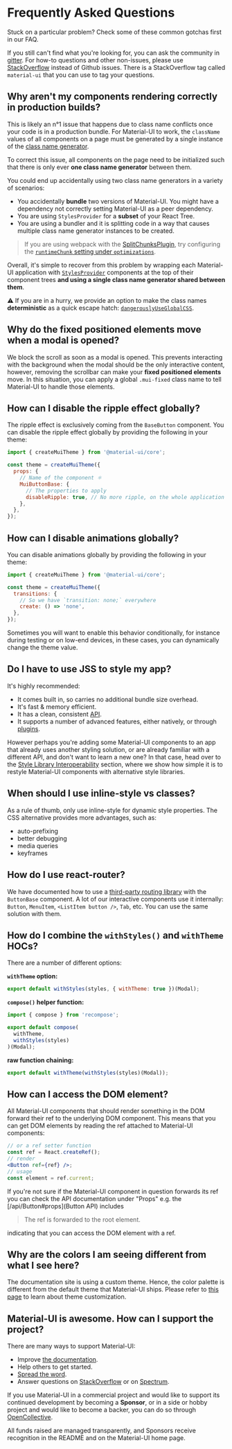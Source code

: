 # Frequently Asked Questions

<p class="description">Stuck on a particular problem? Check some of these common gotchas first in our FAQ.</p>

If you still can't find what you're looking for, you can ask the community in [gitter](https://gitter.im/mui-org/material-ui).
For how-to questions and other non-issues, please use [StackOverflow](https://stackoverflow.com/questions/tagged/material-ui) instead of Github issues. There is a StackOverflow tag called `material-ui` that you can use to tag your questions.

## Why aren't my components rendering correctly in production builds?

This is likely an n°1 issue that happens due to class name conflicts once your code is in a production bundle.
For Material-UI to work, the `className` values of all components on a page must be generated by a single instance of the [class name generator](/css-in-js/advanced/#class-names).

To correct this issue, all components on the page need to be initialized such that there is only ever **one class name generator** between them.

You could end up accidentally using two class name generators in a variety of scenarios:

- You accidentally **bundle** two versions of Material-UI. You might have a dependency not correctly setting Material-UI as a peer dependency.
- You are using `StylesProvider` for a **subset** of your React Tree.
- You are using a bundler and it is splitting code in a way that causes multiple class name generator instances to be created.

> If you are using webpack with the [SplitChunksPlugin](https://webpack.js.org/plugins/split-chunks-plugin/), try configuring the [`runtimeChunk` setting under `optimizations`](https://webpack.js.org/configuration/optimization/#optimization-runtimechunk).

Overall, it's simple to recover from this problem by wrapping each Material-UI application with [`StylesProvider`](/css-in-js/api/#stylesprovider) components at the top of their component trees **and using a single class name generator shared between them**.

⚠️ If you are in a hurry, we provide an option to make the class names **deterministic** as a quick escape hatch: [`dangerouslyUseGlobalCSS`](/css-in-js/advanced/#deterministic-class-names).

## Why do the fixed positioned elements move when a modal is opened?

We block the scroll as soon as a modal is opened.
This prevents interacting with the background when the modal should be the only interactive content, however, removing the scrollbar can make your **fixed positioned elements** move.
In this situation, you can apply a global `.mui-fixed` class name to tell Material-UI to handle those elements.

## How can I disable the ripple effect globally?

The ripple effect is exclusively coming from the `BaseButton` component.
You can disable the ripple effect globally by providing the following in your theme:

```js
import { createMuiTheme } from '@material-ui/core';

const theme = createMuiTheme({
  props: {
    // Name of the component ⚛️
    MuiButtonBase: {
      // The properties to apply
      disableRipple: true, // No more ripple, on the whole application 💣!
    },
  },
});
```

## How can I disable animations globally?

You can disable animations globally by providing the following in your theme:

```js
import { createMuiTheme } from '@material-ui/core';

const theme = createMuiTheme({
  transitions: {
    // So we have `transition: none;` everywhere
    create: () => 'none',
  },
});
```

Sometimes you will want to enable this behavior conditionally, for instance during testing or on low-end devices,
in these cases, you can dynamically change the theme value.

## Do I have to use JSS to style my app?

It's highly recommended:

- It comes built in, so carries no additional bundle size overhead.
- It's fast & memory efficient.
- It has a clean, consistent [API](https://cssinjs.org/json-api/).
- It supports a number of advanced features, either natively, or through [plugins](https://cssinjs.org/plugins/).

However perhaps you're adding some Material-UI components to an app that already uses another styling solution,
or are already familiar with a different API, and don't want to learn a new one? In that case, head over to the
[Style Library Interoperability](/guides/interoperability/) section,
where we show how simple it is to restyle Material-UI components with alternative style libraries.

## When should I use inline-style vs classes?

As a rule of thumb, only use inline-style for dynamic style properties. The CSS alternative provides more advantages, such as:

- auto-prefixing
- better debugging
- media queries
- keyframes

## How do I use react-router?

We have documented how to use a [third-party routing library](/demos/buttons/#third-party-routing-library) with the `ButtonBase` component.
A lot of our interactive components use it internally:
`Button`, `MenuItem`, `<ListItem button />`, `Tab`, etc.
You can use the same solution with them.

## How do I combine the `withStyles()` and `withTheme` HOCs?

There are a number of different options:

**`withTheme` option:**

```js
export default withStyles(styles, { withTheme: true })(Modal);
```

**`compose()` helper function:**

```js
import { compose } from 'recompose';

export default compose(
  withTheme,
  withStyles(styles)
)(Modal);
```

**raw function chaining:**

```js
export default withTheme(withStyles(styles)(Modal));
```

## How can I access the DOM element?

All Material-UI components that should render something in the DOM forward their
ref to the underlying DOM component. This means that you can get DOM elements
by reading the ref attached to Material-UI components:

```jsx
// or a ref setter function
const ref = React.createRef();
// render
<Button ref={ref} />;
// usage
const element = ref.current;
```

If you're not sure if the Material-UI component in question forwards its ref you
can check the API documentation under "Props" e.g. the [/api/Button#props](Button API)
includes
> The ref is forwarded to the root element.

indicating that you can access the DOM element with a ref.

## Why are the colors I am seeing different from what I see here?

The documentation site is using a custom theme. Hence, the color palette is
different from the default theme that Material-UI ships. Please refer to [this
page](/customization/themes/) to learn about theme customization.

## Material-UI is awesome. How can I support the project?

There are many ways to support Material-UI:

- Improve [the documentation](https://github.com/mui-org/material-ui/tree/next/docs).
- Help others to get started.
- [Spread the word](https://twitter.com/MaterialUI).
- Answer questions on [StackOverflow](https://stackoverflow.com/questions/tagged/material-ui) or on [Spectrum](https://spectrum.chat/material-ui).

If you use Material-UI in a commercial project and would like to support its continued development by becoming a **Sponsor**,
or in a side or hobby project and would like to become a backer, you can do so through [OpenCollective](https://opencollective.com/material-ui).

All funds raised are managed transparently, and Sponsors receive recognition in the README and on the Material-UI home page.
